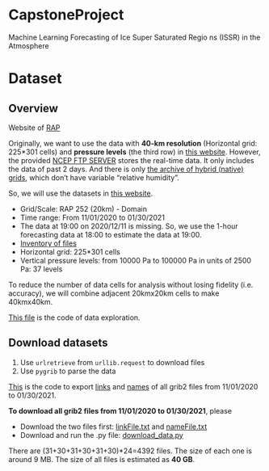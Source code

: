 # CapstoneProject
Machine Learning Forecasting of Ice Super Saturated Regio ns (ISSR) in the Atmosphere

# Dataset
## Overview
Website of [RAP](https://rapidrefresh.noaa.gov/)

Originally, we want to use the data with **40-km resolution** (Horizontal grid: 225*301 cells) and **pressure levels** (the third row) in [this website](https://www.nco.ncep.noaa.gov/pmb/products/rap/). However, the provided [NCEP FTP SERVER](ftp://ftp.ncep.noaa.gov/pub/data/nccf/com/rap/prod) stores the real-time data. It only includes the data of past 2 days. And there is only [the archive of hybrid (native) grids](http://soostrc.comet.ucar.edu/data/grib/rap/), which don’t have variable “relative humidity”.  

So, we will use the datasets in [this website](https://www.ncdc.noaa.gov/data-access/model-data/model-datasets/rapid-refresh-rap). 
- Grid/Scale: RAP	252 (20km) - Domain
- Time range: From 11/01/2020 to 01/30/2021
- The data at 19:00 on 2020/12/11 is missing. So, we use the 1-hour forecasting data at 18:00 to estimate the data at 19:00.
- [Inventory of files](https://www.nco.ncep.noaa.gov/pmb/products/rap/rap.t00z.awp252pgrbf00.grib2.shtml)
- Horizontal grid: 225*301 cells
- Vertical pressure levels: from 10000 Pa to 100000 Pa in units of 2500 Pa: 37 levels

To reduce the number of data cells for analysis without losing fidelity (i.e. accuracy), we will combine adjacent 20kmx20km cells to make 40kmx40km. 

[This file](explore_data.py) is the code of data exploration.

## Download datasets

1. Use `urlretrieve` from `urllib.request` to download files
2. Use `pygrib` to parse the data


[This](collect_links_names.py) is the code to export [links](linkFile.txt) and [names](nameFile.txt) of all grib2 files from 11/01/2020 to 01/30/2021.

**To download all grib2 files from 11/01/2020 to 01/30/2021**, please
- Download the two files first: [linkFile.txt](linkFile.txt) and [nameFile.txt](nameFile.txt)
- Download and run the .py file: [download_data.py](download_data.py)

There are (31+30+31+30+31+30)*24=4392 files. The size of each one is around 9 MB. The size of all files is estimated as **40 GB**.






